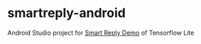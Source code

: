# smartreply-android

Android Studio project for [Smart Reply Demo](https://github.com/tensorflow/tensorflow/tree/master/tensorflow/contrib/lite/models/smartreply/g3doc/) of Tensorflow Lite